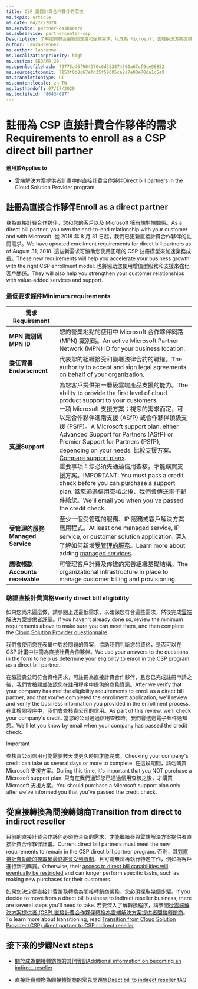 ```yaml
---
title: CSP 直接計費合作夥伴的需求
ms.topic: article
ms.date: 04/27/2020
ms.service: partner-dashboard
ms.subservice: partnercenter-csp
Description: 了解如何符合最新的支援和服務需求，以成為 Microsoft 雲端解決方案提供者 (CSP) 計畫中的直接計費合作夥伴。
author: LauraBrenner
ms.author: labrenne
ms.localizationpriority: high
ms.custom: SEOAPR.20
ms.openlocfilehash: 79775a45f904970c6d533874360a67cf9ce96852
ms.sourcegitcommit: 7153f0b8c67efd35f58695ca2a7e00e70da1c5e9
ms.translationtype: HT
ms.contentlocale: zh-TW
ms.lasthandoff: 07/17/2020
ms.locfileid: "86434697"
---
```

# <a name="requirements-to-enroll-as-a-csp-direct-bill-partner"></a><span data-ttu-id="7359f-103">註冊為 CSP 直接計費合作夥伴的需求</span><span class="sxs-lookup"><span data-stu-id="7359f-103">Requirements to enroll as a CSP direct bill partner</span></span>

<span data-ttu-id="7359f-104">**適用於**</span><span class="sxs-lookup"><span data-stu-id="7359f-104">**Applies to**</span></span>

- <span data-ttu-id="7359f-105">雲端解決方案提供者計畫中的直接計費合作夥伴</span><span class="sxs-lookup"><span data-stu-id="7359f-105">Direct bill partners in the Cloud Solution Provider program</span></span>

## <a name="enroll-as-a-direct-partner"></a><span data-ttu-id="7359f-106">註冊為直接合作夥伴</span><span class="sxs-lookup"><span data-stu-id="7359f-106">Enroll as a direct partner</span></span>

<span data-ttu-id="7359f-107">身為直接計費合作夥伴，您和您的客戶以及 Microsoft 擁有端對端關係。</span><span class="sxs-lookup"><span data-stu-id="7359f-107">As a direct bill partner, you own the end-to-end relationship with your customer and with Microsoft.</span></span> <span data-ttu-id="7359f-108">從 2018 年 8 月 31 日起，我們已更新直接計費合作夥伴的註冊需求。</span><span class="sxs-lookup"><span data-stu-id="7359f-108">We have updated enrollment requirements for direct bill partners as of August 31, 2018.</span></span> <span data-ttu-id="7359f-109">這些新需求可協助您使用正確的 CSP 註冊模型來加速業務成長。</span><span class="sxs-lookup"><span data-stu-id="7359f-109">These new requirements will help you accelerate your business growth with the right CSP enrollment model.</span></span> <span data-ttu-id="7359f-110">也將協助您使用增值型服務和支援來強化客戶關係。</span><span class="sxs-lookup"><span data-stu-id="7359f-110">They will also help you strengthen your customer relationships with value-added services and support.</span></span>

### <a name="minimum-requirements"></a><span data-ttu-id="7359f-111">最低要求條件</span><span class="sxs-lookup"><span data-stu-id="7359f-111">Minimum requirements</span></span>

|<span data-ttu-id="7359f-112">**需求**</span><span class="sxs-lookup"><span data-stu-id="7359f-112">**Requirement**</span></span>|                             |
|--------------------------------|--------------------------------------------------------------|
|<span data-ttu-id="7359f-113">**MPN 識別碼**</span><span class="sxs-lookup"><span data-stu-id="7359f-113">**MPN ID**</span></span>   |<span data-ttu-id="7359f-114">您的營業地點的使用中 Microsoft 合作夥伴網路 (MPN) 識別碼。</span><span class="sxs-lookup"><span data-stu-id="7359f-114">An active Microsoft Partner Network (MPN) ID for your business location.</span></span>    |
|<span data-ttu-id="7359f-115">**委任背書**</span><span class="sxs-lookup"><span data-stu-id="7359f-115">**Endorsement**</span></span>   |<span data-ttu-id="7359f-116">代表您的組織接受和簽署法律合約的職權。</span><span class="sxs-lookup"><span data-stu-id="7359f-116">The authority to accept and sign legal agreements on behalf of your organization.</span></span>|
|<span data-ttu-id="7359f-117">**支援**</span><span class="sxs-lookup"><span data-stu-id="7359f-117">**Support**</span></span>   |<span data-ttu-id="7359f-118">為您客戶提供第一層級雲端產品支援的能力。</span><span class="sxs-lookup"><span data-stu-id="7359f-118">The ability to provide the first level of cloud product support to your customers.</span></span> <br/><span data-ttu-id="7359f-119">一項 Microsoft 支援方案；視您的需求而定，可以是合作夥伴進階支援 (ASfP) 或合作夥伴頂級支援 (PSfP)。</span><span class="sxs-lookup"><span data-stu-id="7359f-119">A Microsoft support plan, either Advanced Support for Partners (ASfP) or Premier Support for Partners (PSfP), depending on your needs.</span></span> <span data-ttu-id="7359f-120">[比較支援方案](https://partner.microsoft.com/support/partnersupport)。</span><span class="sxs-lookup"><span data-stu-id="7359f-120">[Compare support plans](https://partner.microsoft.com/support/partnersupport).</span></span><br/> <span data-ttu-id="7359f-121">重要事項：您必須先通過信用查核，才能購買支援方案。</span><span class="sxs-lookup"><span data-stu-id="7359f-121">IMPORTANT: You must pass a credit check before you can purchase a support plan.</span></span> <span data-ttu-id="7359f-122">當您通過信用查核之後，我們會傳送電子郵件給您。</span><span class="sxs-lookup"><span data-stu-id="7359f-122">We'll email you when you've passed the credit check.</span></span> |
|<span data-ttu-id="7359f-123">**受管理的服務**</span><span class="sxs-lookup"><span data-stu-id="7359f-123">**Managed Service**</span></span>   |<span data-ttu-id="7359f-124">至少一個受管理的服務、IP 服務或客戶解決方案應用程式。</span><span class="sxs-lookup"><span data-stu-id="7359f-124">At least one managed service, IP service, or customer solution application.</span></span> <span data-ttu-id="7359f-125">深入了解如何新增[受管理的服務](https://partner.microsoft.com/business-opportunities/managed-services-provider)。</span><span class="sxs-lookup"><span data-stu-id="7359f-125">Learn more about adding [managed services](https://partner.microsoft.com/business-opportunities/managed-services-provider).</span></span>|
|<span data-ttu-id="7359f-126">**應收帳款**</span><span class="sxs-lookup"><span data-stu-id="7359f-126">**Accounts receivable**</span></span> |<span data-ttu-id="7359f-127">可管理客戶計費及佈建的完善組織基礎結構。</span><span class="sxs-lookup"><span data-stu-id="7359f-127">The organizational infrastructure in place to manage customer billing and provisioning.</span></span>

### <a name="verify-direct-bill-eligibility"></a><span data-ttu-id="7359f-128">驗證直接計費資格</span><span class="sxs-lookup"><span data-stu-id="7359f-128">Verify direct bill eligibility</span></span>

<span data-ttu-id="7359f-129">如果您尚未這麼做，請參閱上述最低需求，以確保您符合這些需求，然後完成[雲端解決方案提供者評量](https://partner.microsoft.com/cloud-solution-provider/assessment)。</span><span class="sxs-lookup"><span data-stu-id="7359f-129">If you haven't already done so, review the minimum requirements above to make sure you can meet them, and then complete the [Cloud Solution Provider questionnaire](https://partner.microsoft.com/cloud-solution-provider/assessment).</span></span>

<span data-ttu-id="7359f-130">我們會使用您在表單中對於問題的答案，協助我們判斷您的資格，是否可以在 CSP 計畫中註冊為直接計費合作夥伴。</span><span class="sxs-lookup"><span data-stu-id="7359f-130">We use your answers to the questions in the form to help us determine your eligibility to enroll in the CSP program as a direct bill partner.</span></span>

<span data-ttu-id="7359f-131">在驗證貴公司符合資格需求，可註冊為直接計費合作夥伴，且您已完成註冊申請之後，我們會檢閱並確認您在註冊程序中提供的商務資訊。</span><span class="sxs-lookup"><span data-stu-id="7359f-131">After we verify that your company has met the eligibility requirements to enroll as a direct bill partner, and that you've completed the enrollment application, we'll review and verify the business information you provided in the enrollment process.</span></span> <span data-ttu-id="7359f-132">在此檢閱程序中，我們會查核貴公司的信用。</span><span class="sxs-lookup"><span data-stu-id="7359f-132">As part of this review, we'll check your company's credit.</span></span> <span data-ttu-id="7359f-133">當您的公司通過信用查核時，我們會透過電子郵件通知您。</span><span class="sxs-lookup"><span data-stu-id="7359f-133">We'll let you know by email when your company has passed the credit check.</span></span>

>[!IMPORTANT]
><span data-ttu-id="7359f-134">查核貴公司信用可能需要數天或更久時間才能完成。</span><span class="sxs-lookup"><span data-stu-id="7359f-134">Checking your company's credit can take us several days or more to complete.</span></span> <span data-ttu-id="7359f-135">在這段期間，請勿購買 Microsoft 支援方案。</span><span class="sxs-lookup"><span data-stu-id="7359f-135">During this time, it's important that you NOT purchase a Microsoft support plan.</span></span> <span data-ttu-id="7359f-136">只有在我們通知您已通過信用查核之後，才購買 Microsoft 支援方案。</span><span class="sxs-lookup"><span data-stu-id="7359f-136">You should purchase a Microsoft support plan only after we've informed you that you've passed the credit check.</span></span>

## <a name="transition-from-direct-to-indirect-reseller"></a><span data-ttu-id="7359f-137">從直接轉換為間接轉銷商</span><span class="sxs-lookup"><span data-stu-id="7359f-137">Transition from direct to indirect reseller</span></span>

<span data-ttu-id="7359f-138">目前的直接計費合作夥伴必須符合新的需求，才能繼續參與雲端解決方案提供者直接計費合作夥伴計畫。</span><span class="sxs-lookup"><span data-stu-id="7359f-138">Current direct bill partners must meet the new requirements to remain in the CSP direct bill partner program.</span></span> <span data-ttu-id="7359f-139">否則，其[對直接計費功能的存取權最終將會受到限制](restricted-direct-bill-capabilities.md)，且可能無法再執行特定工作，例如為客戶進行新的購買。</span><span class="sxs-lookup"><span data-stu-id="7359f-139">Otherwise, their [access to direct bill capabilities will eventually be restricted](restricted-direct-bill-capabilities.md) and can longer perform specific tasks, such as making new purchases for their customers.</span></span>

<span data-ttu-id="7359f-140">如果您決定從直接計費業務轉換為間接轉銷商業務，您必須採取幾個步驟。</span><span class="sxs-lookup"><span data-stu-id="7359f-140">If you decide to move from a direct bill business to indirect reseller business, there are several steps you'll need to take.</span></span> <span data-ttu-id="7359f-141">若要深入了解轉換程序，請參閱[從雲端解決方案提供者 (CSP) 直接計費合作夥伴轉換為雲端解決方案提供者間接轉銷商](transition-direct-to-indirect.md)。</span><span class="sxs-lookup"><span data-stu-id="7359f-141">To learn more about transitioning, read [Transition from Cloud Solution Provider (CSP) direct partner to CSP indirect reseller](transition-direct-to-indirect.md).</span></span>

## <a name="next-steps"></a><span data-ttu-id="7359f-142">接下來的步驟</span><span class="sxs-lookup"><span data-stu-id="7359f-142">Next steps</span></span>

- [<span data-ttu-id="7359f-143">關於成為間接轉銷商的其他資訊</span><span class="sxs-lookup"><span data-stu-id="7359f-143">Additional information on becoming an indirect reseller</span></span>](https://assetsprod.microsoft.com/csp-directbill-to-indirect-transition.pdf)

- [<span data-ttu-id="7359f-144">直接計費轉換為間接轉銷商的常見問題集</span><span class="sxs-lookup"><span data-stu-id="7359f-144">Direct bill to indirect reseller fAQ</span></span>](https://assetsprod.microsoft.com/mpn/direct-bill-partner-faq.pdf)
